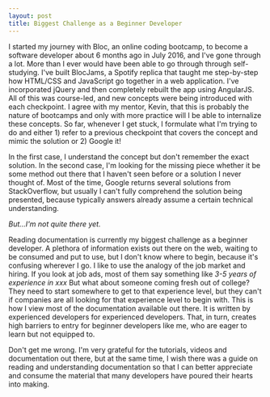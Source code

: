 ```yaml
---
layout: post
title: Biggest Challenge as a Beginner Developer
---
```


I started my journey with Bloc, an online coding bootcamp, to become a software developer about 6 months ago in July 2016, and I've gone through a lot. More than I ever would have been able to go through through self-studying. I've built BlocJams, a Spotify replica that taught me step-by-step how HTML/CSS and JavaScript go together in a web application. I've incorporated jQuery and then completely rebuilt the app using AngularJS. All of this was course-led, and new concepts were being introduced with each checkpoint. I agree with my mentor, Kevin, that this is probably the nature of bootcamps and only with more practice will I be able to internalize these concepts. So far, whenever I get stuck, I formulate what I'm trying to do and either 1) refer to a previous checkpoint that covers the concept and mimic the solution or 2) Google it!

In the first case, I understand the concept but don't remember the exact solution. In the second case, I'm looking for the missing piece whether it be some method out there that I haven't seen before or a solution I never thought of. Most of the time, Google returns several solutions from StackOverflow, but usually I can't fully comprehend the solution being presented, because typically answers already assume a certain technical understanding.

*But...I'm not quite there yet.*

Reading documentation is currently my biggest challenge as a beginner developer. A plethora of information exists out there on the web, waiting to be consumed and put to use, but I don't know where to begin, because it's confusing wherever I go. I like to use the analogy of the job market and hiring. If you look at job ads, most of them say something like *3-5 years of experience in xxx* But what about someone coming fresh out of college? They need to start somewhere to get to that experience level, but they can't if companies are all looking for that experience level to begin with. This is how I view most of the documentation available out there. It is written by experienced developers for experienced developers. That, in turn, creates high barriers to entry for beginner developers like me, who are eager to learn but not equipped to.

Don't get me wrong. I'm very grateful for the tutorials, videos and documentation out there, but at the same time, I wish there was a guide on reading and understanding documentation so that I can better appreciate and consume the material that many developers have poured their hearts into making.
